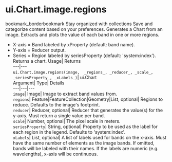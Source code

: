  
#  ui.Chart.image.regions 
bookmark_borderbookmark Stay organized with collections  Save and categorize content based on your preferences. 
Generates a Chart from an image. Extracts and plots the value of each band in one or more regions. 
- X-axis = Band labeled by xProperty (default: band name).
- Y-axis = Reducer output.
- Series = Region labeled by seriesProperty (default: 'system:index').
Returns a chart.
Usage| Returns  
---|---  
`ui.Chart.image.regions(image,  _regions_, _reducer_, _scale_, _seriesProperty_, _xLabels_)`| ui.Chart  
Argument| Type| Details  
---|---|---  
`image`| Image| Image to extract band values from.  
`regions`| Feature|FeatureCollection|Geometry|List, optional| Regions to reduce. Defaults to the image's footprint.  
`reducer`| Reducer, optional| Reducer that generates the value(s) for the y-axis. Must return a single value per band.  
`scale`| Number, optional| The pixel scale in meters.  
`seriesProperty`| String, optional| Property to be used as the label for each region in the legend. Defaults to 'system:index'.  
`xLabels`| List, optional| A list of labels used for bands on the x-axis. Must have the same number of elements as the image bands. If omitted, bands will be labeled with their names. If the labels are numeric (e.g. wavelengths), x-axis will be continuous.  
